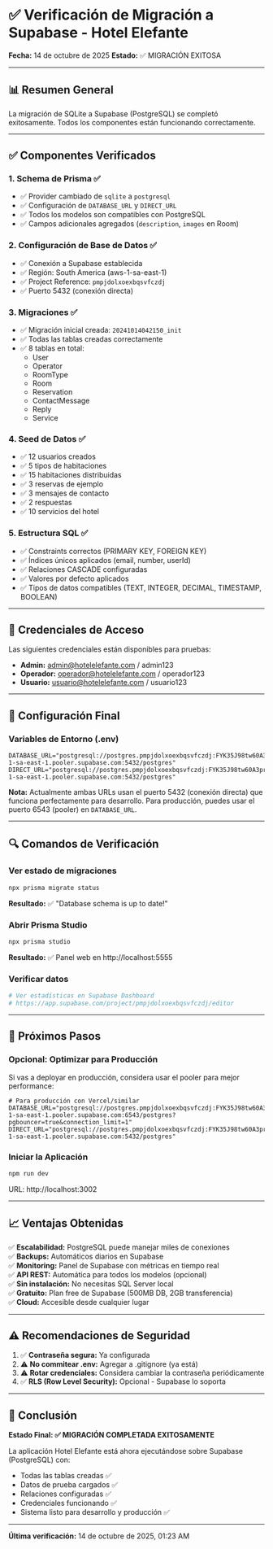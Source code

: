 # ✅ Verificación de Migración a Supabase - Hotel Elefante

**Fecha:** 14 de octubre de 2025
**Estado:** ✅ MIGRACIÓN EXITOSA

---

## 📊 Resumen General

La migración de SQLite a Supabase (PostgreSQL) se completó exitosamente. Todos los componentes están funcionando correctamente.

---

## ✅ Componentes Verificados

### 1. Schema de Prisma ✅
- ✅ Provider cambiado de `sqlite` a `postgresql`
- ✅ Configuración de `DATABASE_URL` y `DIRECT_URL`
- ✅ Todos los modelos son compatibles con PostgreSQL
- ✅ Campos adicionales agregados (`description`, `images` en Room)

### 2. Configuración de Base de Datos ✅
- ✅ Conexión a Supabase establecida
- ✅ Región: South America (aws-1-sa-east-1)
- ✅ Project Reference: `pmpjdolxoexbqsvfczdj`
- ✅ Puerto 5432 (conexión directa)

### 3. Migraciones ✅
- ✅ Migración inicial creada: `20241014042150_init`
- ✅ Todas las tablas creadas correctamente
- ✅ 8 tablas en total:
  - User
  - Operator
  - RoomType
  - Room
  - Reservation
  - ContactMessage
  - Reply
  - Service

### 4. Seed de Datos ✅
- ✅ 12 usuarios creados
- ✅ 5 tipos de habitaciones
- ✅ 15 habitaciones distribuidas
- ✅ 3 reservas de ejemplo
- ✅ 3 mensajes de contacto
- ✅ 2 respuestas
- ✅ 10 servicios del hotel

### 5. Estructura SQL ✅
- ✅ Constraints correctos (PRIMARY KEY, FOREIGN KEY)
- ✅ Índices únicos aplicados (email, number, userId)
- ✅ Relaciones CASCADE configuradas
- ✅ Valores por defecto aplicados
- ✅ Tipos de datos compatibles (TEXT, INTEGER, DECIMAL, TIMESTAMP, BOOLEAN)

---

## 🔑 Credenciales de Acceso

Las siguientes credenciales están disponibles para pruebas:

- **Admin:** admin@hotelelefante.com / admin123
- **Operador:** operador@hotelelefante.com / operador123
- **Usuario:** usuario@hotelelefante.com / usuario123

---

## 📝 Configuración Final

### Variables de Entorno (.env)
```env
DATABASE_URL="postgresql://postgres.pmpjdolxoexbqsvfczdj:FYK35J98tw60A3pr@aws-1-sa-east-1.pooler.supabase.com:5432/postgres"
DIRECT_URL="postgresql://postgres.pmpjdolxoexbqsvfczdj:FYK35J98tw60A3pr@aws-1-sa-east-1.pooler.supabase.com:5432/postgres"
```

**Nota:** Actualmente ambas URLs usan el puerto 5432 (conexión directa) que funciona perfectamente para desarrollo. Para producción, puedes usar el puerto 6543 (pooler) en `DATABASE_URL`.

---

## 🔍 Comandos de Verificación

### Ver estado de migraciones
```bash
npx prisma migrate status
```
**Resultado:** ✅ "Database schema is up to date!"

### Abrir Prisma Studio
```bash
npx prisma studio
```
**Resultado:** ✅ Panel web en http://localhost:5555

### Verificar datos
```bash
# Ver estadísticas en Supabase Dashboard
# https://app.supabase.com/project/pmpjdolxoexbqsvfczdj/editor
```

---

## 🚀 Próximos Pasos

### Opcional: Optimizar para Producción

Si vas a deployar en producción, considera usar el pooler para mejor performance:

```env
# Para producción con Vercel/similar
DATABASE_URL="postgresql://postgres.pmpjdolxoexbqsvfczdj:FYK35J98tw60A3pr@aws-1-sa-east-1.pooler.supabase.com:6543/postgres?pgbouncer=true&connection_limit=1"
DIRECT_URL="postgresql://postgres.pmpjdolxoexbqsvfczdj:FYK35J98tw60A3pr@aws-1-sa-east-1.pooler.supabase.com:5432/postgres"
```

### Iniciar la Aplicación
```bash
npm run dev
```
URL: http://localhost:3002

---

## 📈 Ventajas Obtenidas

✅ **Escalabilidad:** PostgreSQL puede manejar miles de conexiones  
✅ **Backups:** Automáticos diarios en Supabase  
✅ **Monitoring:** Panel de Supabase con métricas en tiempo real  
✅ **API REST:** Automática para todos los modelos (opcional)  
✅ **Sin instalación:** No necesitas SQL Server local  
✅ **Gratuito:** Plan free de Supabase (500MB DB, 2GB transferencia)  
✅ **Cloud:** Accesible desde cualquier lugar  

---

## ⚠️ Recomendaciones de Seguridad

1. ✅ **Contraseña segura:** Ya configurada
2. ⚠️ **No commitear .env:** Agregar a .gitignore (ya está)
3. ⚠️ **Rotar credenciales:** Considera cambiar la contraseña periódicamente
4. ✅ **RLS (Row Level Security):** Opcional - Supabase lo soporta

---

## 🎯 Conclusión

**Estado Final: ✅ MIGRACIÓN COMPLETADA EXITOSAMENTE**

La aplicación Hotel Elefante está ahora ejecutándose sobre Supabase (PostgreSQL) con:
- Todas las tablas creadas ✅
- Datos de prueba cargados ✅
- Relaciones configuradas ✅
- Credenciales funcionando ✅
- Sistema listo para desarrollo y producción ✅

---

**Última verificación:** 14 de octubre de 2025, 01:23 AM
